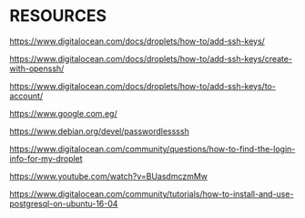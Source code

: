 RESOURCES
=========

https://www.digitalocean.com/docs/droplets/how-to/add-ssh-keys/

https://www.digitalocean.com/docs/droplets/how-to/add-ssh-keys/create-with-openssh/

https://www.digitalocean.com/docs/droplets/how-to/add-ssh-keys/to-account/

https://www.google.com.eg/

https://www.debian.org/devel/passwordlessssh

https://www.digitalocean.com/community/questions/how-to-find-the-login-info-for-my-droplet

https://www.youtube.com/watch?v=BUasdmczmMw

https://www.digitalocean.com/community/tutorials/how-to-install-and-use-postgresql-on-ubuntu-16-04
